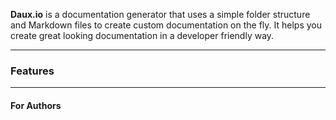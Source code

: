 <p class="lead">
	<strong>Daux.io</strong> is a documentation generator that uses a simple folder structure and Markdown files to create custom documentation on the fly. It helps you create great looking documentation in a developer friendly way.
</p>

---

### Features

---

<div class="row">
<div class="col-third">

#### For Authors


</div>
<div class="col-third">
